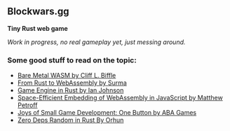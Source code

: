 ## Blockwars.gg

**Tiny Rust web game**

_Work in progress, no real gameplay yet, just messing around._

### Some good stuff to read on the topic:

- [Bare Metal WASM by Cliff L. Biffle](https://cliffle.com/blog/bare-metal-wasm/)
- [From Rust to WebAssembly by Surma](https://surma.dev/things/rust-to-webassembly/)
- [Game Engine in Rust by Ian Johnson](https://ianjk.com/game-engine-in-rust/)
- [Space-Efficient Embedding of WebAssembly in JavaScript by Matthew Petroff](https://mpetroff.net/2021/02/space-efficient-embedding-of-webassembly-in-javascript/)
- [Joys of Small Game Development: One Button by ABA Games](https://abagames.github.io/joys-of-small-game-development-en/restrictions/one_button.html)
- [Zero Deps Random in Rust By Orhun](https://blog.orhun.dev/zero-deps-random-in-rust/)
